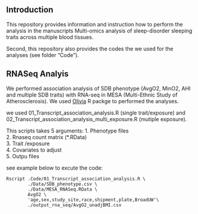 ## Introduction

This repository provides information and instruction how to perform the
analysis in the manuscripts Multi-omics analysis of sleep-disorder
sleeping traits across multiple blood tissues.

Second, this repository also provides the codes the we used for the
analyses (see folder “Code”).

## RNASeq Analyis

We performed association analysis of SDB phenotype (AvgO2, MinO2, AHI
and multiple SDB traits) with RNA-seq in MESA (Multi-Ethnic Study of
Atherosclerosis). We used
[Olivia](https://github.com/nkurniansyah/Olivia "Olivia") R packge to
performed the analyses.

we used 01\_Transcript\_association\_analysis.R (single trait/exposure)
and 02\_Transcript\_association\_analysis\_multi\_exposure.R (mutiple
exposure).

This scripts takes 5 arguments: 1. Phenotype files  
2. Rnaseq count matrix (\*.RData)  
3. Trait /exposure  
4. Covariates to adjust  
5. Outpu files  

see example below to excute the code:


    Rscript .Code/01_Transcript_association_analysis.R \
            ./Data/SDB_phenotype.csv \
            ./Data/MESA_RNASeq.RData \
            AvgO2 \
            'age,sex,study_site,race,shipment,plate,BroadUW'\
            ./output_rna_seq/AvgO2_unadjBMI.csv
            
